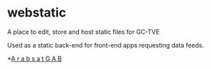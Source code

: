 # webstatic
A place to edit, store and host static files for GC-TVE

Used as a static back-end for front-end apps requesting data feeds.

*[A r a b s a t  G A B](/json-roku-arabsat-sg.json)

